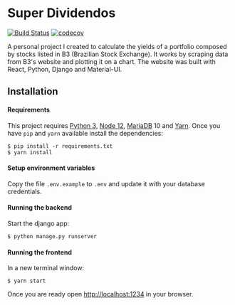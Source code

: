 # Super Dividendos

[![Build Status](https://travis-ci.com/m4theushw/superdividendos.svg?branch=master)](https://travis-ci.com/m4theushw/superdividendos) 
[![codecov](https://codecov.io/gh/m4theushw/superdividendos/branch/master/graph/badge.svg)](https://codecov.io/gh/m4theushw/superdividendos)

A personal project I created to calculate the yields of a portfolio composed by stocks listed in B3 (Brazilian Stock Exchange). It works by scraping data from B3's website and plotting it on a chart. The website was built with React, Python, Django and Material-UI.

## Installation

#### Requirements

This project requires [Python 3](http://python.org/), [Node 12](https://nodejs.org/), [MariaDB](https://mariadb.org/) 10 and [Yarn](https://yarnpkg.com/lang/en/). Once you have `pip` and `yarn` available install the dependencies:

```shell
$ pip install -r requirements.txt
$ yarn install
```

#### Setup environment variables

Copy the file `.env.example` to `.env` and update it with your database credentials.

#### Running the backend

Start the django app:

```shell
$ python manage.py runserver
```

#### Running the frontend

In a new terminal window:

```shell
$ yarn start
```

Once you are ready open [http://localhost:1234](http://localhost:1234) in your browser.
